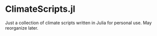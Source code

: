 # ClimateScripts.jl

Just a collection of climate scripts written in Julia for personal use.  May reorganize later.
